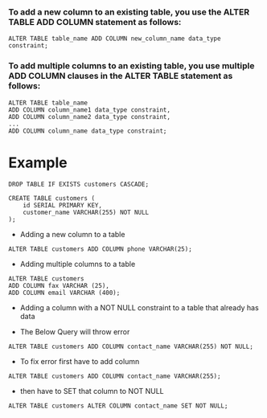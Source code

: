 ### To add a new column to an existing table, you use the ALTER TABLE ADD COLUMN statement as follows:

```
ALTER TABLE table_name ADD COLUMN new_column_name data_type constraint;
```

### To add multiple columns to an existing table, you use multiple ADD COLUMN clauses in the ALTER TABLE statement as follows:

```
ALTER TABLE table_name
ADD COLUMN column_name1 data_type constraint,
ADD COLUMN column_name2 data_type constraint,
...
ADD COLUMN column_name data_type constraint;
```

# Example

```
DROP TABLE IF EXISTS customers CASCADE;

CREATE TABLE customers (
    id SERIAL PRIMARY KEY,
    customer_name VARCHAR(255) NOT NULL
);
```

- Adding a new column to a table
```
ALTER TABLE customers ADD COLUMN phone VARCHAR(25);
```

- Adding multiple columns to a table

```
ALTER TABLE customers
ADD COLUMN fax VARCHAR (25), 
ADD COLUMN email VARCHAR (400);
```
-  Adding a column with a NOT NULL constraint to a table that already has data


- The Below Query will throw error
```
ALTER TABLE customers ADD COLUMN contact_name VARCHAR(255) NOT NULL;
```

- To fix error first have to add column

```
ALTER TABLE customers ADD COLUMN contact_name VARCHAR(255);
```

- then have to SET that column to NOT NULL

```
ALTER TABLE customers ALTER COLUMN contact_name SET NOT NULL;
```



